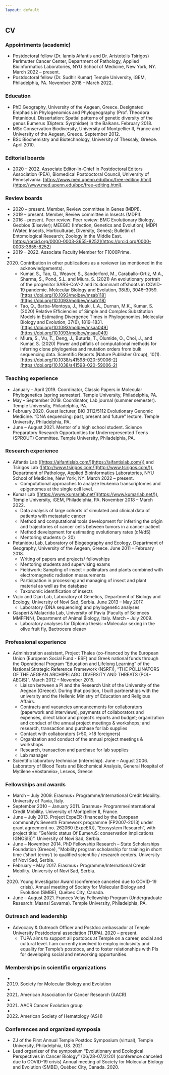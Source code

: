 ```yaml
---
layout: default
---
```


## CV

### Appointments (academic)
* Postdoctoral fellow (Dr. Iannis Aifantis and Dr. Aristotelis Tsirigos)
Perlmutter Cancer Center, Department of Pathology, Applied Bioinformatics Laboratories, NYU School of Medicine, New York, NY.
March 2022 – present.
* Postdoctoral fellow (Dr. Sudhir Kumar)
Temple University, iGEM, Philadelphia, PA.
November 2018 – March 2022.



### Education
* PhD Geography, University of the Aegean, Greece. Designated Emphasis in Phylogenomics and Phylogeography (Prof. Theodora Petanidou). Dissertation: Spatial patterns of genetic diversity of the genus Eumerus (Diptera: Syrphidae) in the Balkans. February 2018.
* MSc Conservation Biodiversity, University of Montpellier II, France and University of the Aegean, Greece. September 2012.
* BSc Biochemistry and Biotechnology, University of Thessaly, Greece. April 2010.



### Editorial boards
*  2020 – 2022. Associate Editor-In-Chief in Postdoctoral Editors Association (PEA), Biomedical Postdoctoral Council, University of Pennsylvania. [https://www.med.upenn.edu/bpc/free-editing.html](https://www.med.upenn.edu/bpc/free-editing.html).



### Review boards
* 2020 – present. Member, Review committee in Genes (MDPI).
* 2019 – present. Member, Review committee in Insects (MDPI). 
* 2016 - present. Peer review: Peer review: BMC Evolutionary Biology, Geobios (Elsevier); MEEGID (Infection, Genetics and Evolution); MDPI (Water, Insects, Horticulturae, Diversity, Genes); Bulletin of Entomological Research; Zoology in the Middle East. [https://orcid.org/0000-0003-3655-8252](https://orcid.org/0000-0003-3655-8252)
* 2019 – 2022. Associate Faculty Member for F1000Prime.
* 2020. Contribution in other publications as a reviewer (as mentioned in the acknowledgements).
  *  Kumar, S., Tao, Q., Weaver, S., Sanderford, M., Caraballo-Ortiz, M.A., Sharma, S., Pond, S.L. and Miura, S. (2021) An evolutionary portrait of the progenitor SARS-CoV-2 and its dominant offshoots in COVID-19 pandemic.  Molecular Biology and Evolution, 38(8), 3046–3059. [https://doi.org/10.1093/molbev/msab118](https://doi.org/10.1093/molbev/msab118)
  * Tao, Q., Barba-Montoya, J., Huuki, L.A., Durnan, M.K., Kumar, S. (2020) Relative Efficiencies of Simple and Complex Substitution Models in Estimating Divergence Times in Phylogenomics. Molecular Biology and Evolution, 37(6), 1819–1831. [https://doi.org/10.1093/molbev/msaa049](https://doi.org/10.1093/molbev/msaa049)
  *  Miura, S., Vu, T., Deng, J., Buturla, T., Olumide, O., Choi, J., and Kumar, S. (2020) Power and pitfalls of computational methods for inferring clone phylogenies and mutation orders from bulk sequencing data. Scientific Reports (Nature Publisher Group), 10(1). [https://doi.org/10.1038/s41598-020-59006-2](https://doi.org/10.1038/s41598-020-59006-2)



### Teaching experience
* January – April 2019. Coordinator, Classic Papers in Molecular Phylogenetics (spring semester). Temple University, Philadelphia, PA. 
* May  –  September 2019. Coordinator, Lab journal (summer semester). Temple University, Philadelphia, PA. 
* February 2020. Guest lecturer, BIO 3112/5112 Evolutionary Genomic Medicine. “DNA sequencing: past, present and future” lecture. Temple University, Philadelphia, PA.
* June – August 2021. Mentor of a high school student. Science Preparatory Research Opportunities for Underrepresented Teens (SPROUT) Committee. Temple University, Philadelphia, PA.



### Research experience
* Aifantis Lab ([https://aifantislab.com/](https://aifantislab.com/)) and Tsirigos Lab ([http://www.tsirigos.com/](http://www.tsirigos.com/)), Department of Pathology, Applied Bioinformatics Laboratories, NYU School of Medicine, New York, NY. March 2022 – present.
  * Computational approaches to analyze leukemia transcriptomes and epigenomes at the single cell level.
* Kumar Lab ([https://www.kumarlab.net/](https://www.kumarlab.net/)), Temple University, iGEM, Philadelphia, PA. November 2018 – March 2022.
  * Data analysis of large cohorts of simulated and clinical data of patients with metastatic cancer
  * Method and computational tools development for inferring the origin and trajectories of cancer cells between tumors in a cancer patient
  * Method development for estimating evolutionary rates (dN/dS)
  * Mentoring students (> 20)
* Petanidou Lab, Laboratory of Biogeography and Ecology, Department of Geography, University of the Aegean, Greece. June 2011 – February 2018.
  * Writing of papers and projects/ fellowships
  * Mentoring students and supervising exams 
  * Fieldwork: Sampling of insect – pollinators and plants combined with electromagnetic radiation measurements
  * Participation in processing and managing of insect and plant material as well as the database 
  * Taxonomic identification of insects
* Vujic and Djan Lab, Laboratory of Genetics, Department of Biology and Ecology, University of Novi Sad, Serbia. June 2013 – May 2017.
  * Laboratory (DNA sequencing) and phylogenetic analyses
* Gasperi & Malacrida Lab, University of Pavia (Faculty of Sciences MMFFNN), Department of Animal Biology, Italy. March – July  2009.
  * Laboratory analyses for Diploma thesis: «Molecular sexing in the olive fruit fly, Bactrocera oleae»



###  Professional experience
* Administration assistant, Project Thales (co-financed by the European Union (European Social Fund - ESF) and Greek national funds through the Operational Program “Education and Lifelong Learning” of the National Strategic Reference Framework (NSRF)), “THE POLLINATORS OF THE AEGEAN ARCHIPELAGO: DIVERSITY AND THREATS (POL-AEGIS)”. March 2012 –  November 2015.
  * Liaison between a PI and the Research Unit of the University of the Aegean (Greece). During that position, I built partnerships with the university and the Hellenic Ministry of Education and Religious Affairs.
  * Contracts and vacancies announcements for collaborators (paperwork and interviews), payments of collaborators and expenses, direct labor and project’s reports and budget; organization and conduct of the annual project meetings & workshops; and research, transaction and purchase for lab supplies
  * Contact with collaborators (>50, >18 foreigners)
  * Organization and conduct of the annual project meetings & workshops 
  * Research, transaction and purchase for lab supplies
  * Lab manager
* Scientific laboratory technician (internship). June – August 2006.
Laboratory of Blood Tests and Biochemical Analysis, General Hospital of Mytilene «Vostaneio», Lesvos, Greece



### Fellowships and awards
* March – July 2009. Erasmus+ Programme/International Credit Mobility. University of Pavia, Italy. 
* September 2010 – January 2011. Erasmus+ Programme/International Credit Mobility. University of Montpellier II, France. 
* June – July 2013. Project ExpeER (financed by the European community’s Seventh Framework programme (FP2007-2013) under grant agreement no. 262060 (ExpeER)), “Ecosystem Research”, with project title: “GeNetic status Of EumeruS: conservatIon implications (GNOSIS)”. University of Novi Sad, Serbia. 
* June – November 2014. PhD Fellowship Research – State Scholarships Foundation (Greece), "Mobility program scholarship for training in short time (‘short terms’) to qualified scientific / research centers. University of Novi Sad, Serbia. 
* February – May 2017. Erasmus+ Programme/International Credit Mobility. University of Novi Sad, Serbia. 
* 2020. Young Investigator Award (conference canceled due to COVID-19 crisis). Annual meeting of Society for Molecular Biology and Evolution (SMBE), Québec City, Canada.
* June – August 2021. Frances Velay Fellowship Program (Undergraduate Research: Maansi Suvarna). Temple University, Philadelphia, PA.



### Outreach and leadership
* Advocacy & Outreach Officer and Postdoc ambassador at Temple University Postdoctoral association (TUPA). 2020 – present.
  * TUPA aims to support all postdocs at Temple on a career, social and cultural level. I am currently involved to employ inclusivity and equality for Temple’s postdocs, and to foster relationships with PIs for developing social and networking opportunities.



### Memberships in scientific organizations
* 2019. Society for Molecular Biology and Evolution
* 2021. American Association for Cancer Research (AACR)
* 2021. AACR Cancer Evolution group
* 2022. American Society of Hematology (ASH)


### Conferences and organized symposia
* ZJ of the First Annual Temple Postdoc Symposium (virtual), Temple University, Philadelphia, US. 2021. 
* Lead organizer of the symposium “Evolutionary and Ecological Perspectives in Cancer Biology” (06/28-07/2/20) (conference canceled due to COVID-19 crisis)
Annual meeting of Society for Molecular Biology and Evolution (SMBE), Québec City, Canada. 2020.


 
